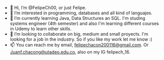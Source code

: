- 👋 Hi, I’m @FelipeCh00, or just Felipe.
- 👀 I’m interested in programming, databases and all kind of languajes.
- 🌱 I’m currently learning Java, Data Structures an SQL. I'm studing systems engineer (4th semester) and also I'm learning different courses in Udemy to learn other skills. 
- 💞️ I’m looking to collaborate on big, medium and small proyects. I'm looking for a job in the industry. So if you like my work let me know :)
- 📫 You can reach me by email, felipechacon200116@gmail.com. Or Juanf.chacong@utadeo.edu.co, also on my IG felipech_16.
